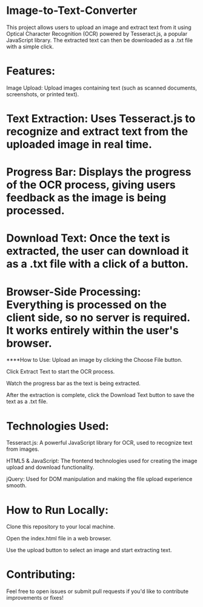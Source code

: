 # Image-to-Text-Converter
This project allows users to upload an image and extract text from it using Optical Character Recognition (OCR) powered by Tesseract.js, a popular JavaScript library. The extracted text can then be downloaded as a .txt file with a simple click.

# Features:
Image Upload: Upload images containing text (such as scanned documents, screenshots, or printed text).

# Text Extraction: Uses Tesseract.js to recognize and extract text from the uploaded image in real time.

# Progress Bar: Displays the progress of the OCR process, giving users feedback as the image is being processed.

# Download Text: Once the text is extracted, the user can download it as a .txt file with a click of a button.

# Browser-Side Processing: Everything is processed on the client side, so no server is required. It works entirely within the user's browser.

****How to Use:
Upload an image by clicking the Choose File button.

Click Extract Text to start the OCR process.

Watch the progress bar as the text is being extracted.

After the extraction is complete, click the Download Text button to save the text as a .txt file.

# Technologies Used:
Tesseract.js: A powerful JavaScript library for OCR, used to recognize text from images.

HTML5 & JavaScript: The frontend technologies used for creating the image upload and download functionality.

jQuery: Used for DOM manipulation and making the file upload experience smooth.

# How to Run Locally:
Clone this repository to your local machine.

Open the index.html file in a web browser.

Use the upload button to select an image and start extracting text.

# Contributing:
Feel free to open issues or submit pull requests if you'd like to contribute improvements or fixes!

